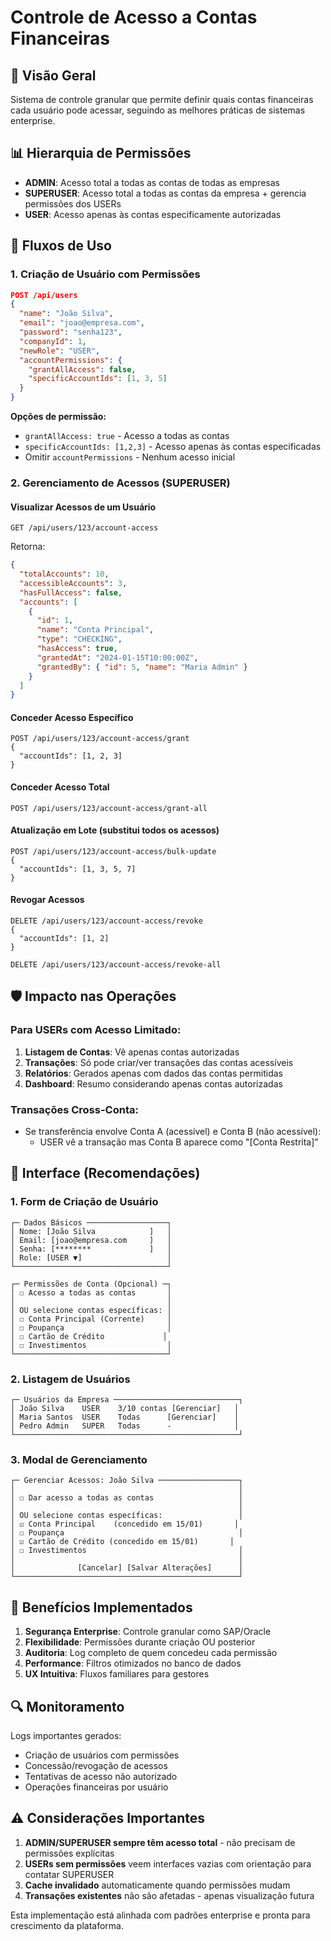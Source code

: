 # Controle de Acesso a Contas Financeiras

## 🎯 Visão Geral

Sistema de controle granular que permite definir quais contas financeiras cada usuário pode acessar, seguindo as melhores práticas de sistemas enterprise.

## 📊 Hierarquia de Permissões

- **ADMIN**: Acesso total a todas as contas de todas as empresas
- **SUPERUSER**: Acesso total a todas as contas da empresa + gerencia permissões dos USERs
- **USER**: Acesso apenas às contas especificamente autorizadas

## 🔧 Fluxos de Uso

### 1. Criação de Usuário com Permissões

```json
POST /api/users
{
  "name": "João Silva",
  "email": "joao@empresa.com",
  "password": "senha123",
  "companyId": 1,
  "newRole": "USER",
  "accountPermissions": {
    "grantAllAccess": false,
    "specificAccountIds": [1, 3, 5]
  }
}
```

**Opções de permissão:**
- `grantAllAccess: true` - Acesso a todas as contas
- `specificAccountIds: [1,2,3]` - Acesso apenas às contas especificadas
- Omitir `accountPermissions` - Nenhum acesso inicial

### 2. Gerenciamento de Acessos (SUPERUSER)

#### Visualizar Acessos de um Usuário
```http
GET /api/users/123/account-access
```

Retorna:
```json
{
  "totalAccounts": 10,
  "accessibleAccounts": 3,
  "hasFullAccess": false,
  "accounts": [
    {
      "id": 1,
      "name": "Conta Principal",
      "type": "CHECKING",
      "hasAccess": true,
      "grantedAt": "2024-01-15T10:00:00Z",
      "grantedBy": { "id": 5, "name": "Maria Admin" }
    }
  ]
}
```

#### Conceder Acesso Específico
```http
POST /api/users/123/account-access/grant
{
  "accountIds": [1, 2, 3]
}
```

#### Conceder Acesso Total
```http
POST /api/users/123/account-access/grant-all
```

#### Atualização em Lote (substitui todos os acessos)
```http
POST /api/users/123/account-access/bulk-update
{
  "accountIds": [1, 3, 5, 7]
}
```

#### Revogar Acessos
```http
DELETE /api/users/123/account-access/revoke
{
  "accountIds": [1, 2]
}
```

```http
DELETE /api/users/123/account-access/revoke-all
```

## 🛡️ Impacto nas Operações

### Para USERs com Acesso Limitado:

1. **Listagem de Contas**: Vê apenas contas autorizadas
2. **Transações**: Só pode criar/ver transações das contas acessíveis
3. **Relatórios**: Gerados apenas com dados das contas permitidas
4. **Dashboard**: Resumo considerando apenas contas autorizadas

### Transações Cross-Conta:
- Se transferência envolve Conta A (acessível) e Conta B (não acessível):
  - USER vê a transação mas Conta B aparece como "[Conta Restrita]"

## 🎨 Interface (Recomendações)

### 1. Form de Criação de Usuário
```
┌─ Dados Básicos ──────────────────┐
│ Nome: [João Silva            ]   │
│ Email: [joao@empresa.com     ]   │
│ Senha: [********             ]   │
│ Role: [USER ▼]                   │
└──────────────────────────────────┘

┌─ Permissões de Conta (Opcional) ─┐
│ ☐ Acesso a todas as contas       │
│                                  │
│ OU selecione contas específicas: │
│ ☐ Conta Principal (Corrente)     │
│ ☐ Poupança                       │
│ ☐ Cartão de Crédito             │
│ ☐ Investimentos                  │
└──────────────────────────────────┘
```

### 2. Listagem de Usuários
```
┌─ Usuários da Empresa ────────────────────────────┐
│ João Silva    USER    3/10 contas [Gerenciar]   │
│ Maria Santos  USER    Todas      [Gerenciar]    │
│ Pedro Admin   SUPER   Todas      -              │
└──────────────────────────────────────────────────┘
```

### 3. Modal de Gerenciamento
```
┌─ Gerenciar Acessos: João Silva ──────────────────┐
│                                                  │
│ ☐ Dar acesso a todas as contas                   │
│                                                  │
│ OU selecione contas específicas:                 │
│ ☑ Conta Principal    (concedido em 15/01)       │
│ ☐ Poupança                                       │
│ ☑ Cartão de Crédito (concedido em 15/01)       │
│ ☐ Investimentos                                  │
│                                                  │
│              [Cancelar] [Salvar Alterações]      │
└──────────────────────────────────────────────────┘
```

## 🚀 Benefícios Implementados

1. **Segurança Enterprise**: Controle granular como SAP/Oracle
2. **Flexibilidade**: Permissões durante criação OU posterior
3. **Auditoria**: Log completo de quem concedeu cada permissão
4. **Performance**: Filtros otimizados no banco de dados
5. **UX Intuitiva**: Fluxos familiares para gestores

## 🔍 Monitoramento

Logs importantes gerados:
- Criação de usuários com permissões
- Concessão/revogação de acessos
- Tentativas de acesso não autorizado
- Operações financeiras por usuário

## ⚠️ Considerações Importantes

1. **ADMIN/SUPERUSER sempre têm acesso total** - não precisam de permissões explícitas
2. **USERs sem permissões** veem interfaces vazias com orientação para contatar SUPERUSER
3. **Cache invalidado** automaticamente quando permissões mudam
4. **Transações existentes** não são afetadas - apenas visualização futura

Esta implementação está alinhada com padrões enterprise e pronta para crescimento da plataforma.